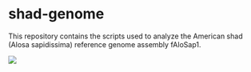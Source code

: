 # shad-genome

This repository contains the scripts used to analyze the American shad (Alosa sapidissima) reference genome assembly fAloSap1.

![]("images/American-Shad-Duane-Raver.jpg")
